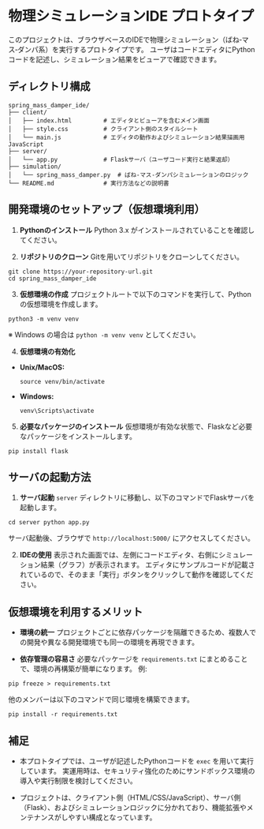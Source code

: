 # 物理シミュレーションIDE プロトタイプ

このプロジェクトは、ブラウザベースのIDEで物理シミュレーション（ばね‐マス‐ダンパ系）を実行するプロトタイプです。
ユーザはコードエディタにPythonコードを記述し、シミュレーション結果をビューアで確認できます。

## ディレクトリ構成

```
spring_mass_damper_ide/
├── client/
│   ├── index.html         # エディタとビューアを含むメイン画面
│   ├── style.css          # クライアント側のスタイルシート
│   └── main.js            # エディタの動作およびシミュレーション結果描画用JavaScript
├── server/
│   └── app.py             # Flaskサーバ（ユーザコード実行と結果返却）
├── simulation/
│   └── spring_mass_damper.py  # ばね‐マス‐ダンパシミュレーションのロジック
└── README.md              # 実行方法などの説明書

```

## 開発環境のセットアップ（仮想環境利用）

1. **Pythonのインストール**
   Python 3.x がインストールされていることを確認してください。

2. **リポジトリのクローン**
   Gitを用いてリポジトリをクローンしてください。
```
git clone https://your-repository-url.git
cd spring_mass_damper_ide
```


3. **仮想環境の作成**
プロジェクトルートで以下のコマンドを実行して、Pythonの仮想環境を作成します。

```
python3 -m venv venv
```
※ Windows の場合は `python -m venv venv` としてください。

4. **仮想環境の有効化**
- **Unix/MacOS:**
  ```
  source venv/bin/activate
  ```
- **Windows:**
  ```
  venv\Scripts\activate
  ```

5. **必要なパッケージのインストール**
仮想環境が有効な状態で、Flaskなど必要なパッケージをインストールします。
```
pip install flask
```

## サーバの起動方法

1. **サーバ起動**
`server` ディレクトリに移動し、以下のコマンドでFlaskサーバを起動します。
```
cd server python app.py
```
サーバ起動後、ブラウザで `http://localhost:5000/` にアクセスしてください。

2. **IDEの使用**
表示された画面では、左側にコードエディタ、右側にシミュレーション結果（グラフ）が表示されます。
エディタにサンプルコードが記載されているので、そのまま「実行」ボタンをクリックして動作を確認してください。

## 仮想環境を利用するメリット

- **環境の統一**
プロジェクトごとに依存パッケージを隔離できるため、複数人での開発や異なる開発環境でも同一の環境を再現できます。

- **依存管理の容易さ**
必要なパッケージを `requirements.txt` にまとめることで、環境の再構築が簡単になります。
例:
```
pip freeze > requirements.txt
```
他のメンバーは以下のコマンドで同じ環境を構築できます。
```
pip install -r requirements.txt
```

## 補足

- 本プロトタイプでは、ユーザが記述したPythonコードを `exec` を用いて実行しています。
実運用時は、セキュリティ強化のためにサンドボックス環境の導入や実行制限を検討してください。

- プロジェクトは、クライアント側（HTML/CSS/JavaScript）、サーバ側（Flask）、およびシミュレーションロジックに分かれており、機能拡張やメンテナンスがしやすい構成となっています。

